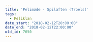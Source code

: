 ```yaml
---
title: 'Pelimøde - Spilaften (Troels)'
tags:
  - Peliklan
date_start: "2018-02-12T20:00:00"
date_end: "2018-02-12T22:00:00"
old_id: 7050
---
```

